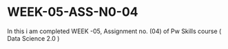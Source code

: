 # WEEK-05-ASS-N0-04
In this i am completed WEEK -05, Assignment no. (04) of Pw Skills course ( Data Science 2.0 )
